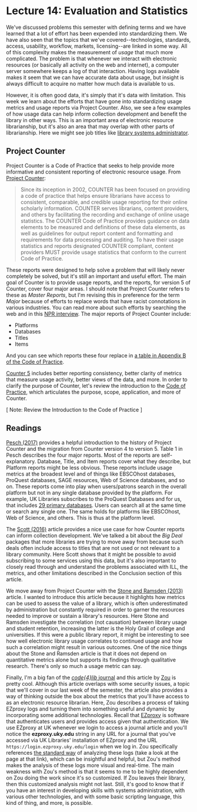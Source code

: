 # Lecture 14: Evaluation and Statistics

We've discussed problems this semester with defining terms and we have learned
that a lot of effort has been expended into standardizing them. We have also
seen that the topics that we've covered--technologies, standards, access,
usability, workflow, markets, licensing--are linked in some way. All of this
complexity makes the measurement of *usage* that much more complicated. The
problem is that whenever we interact with electronic resources (or basically
all activity on the web and internet), a computer server somewhere keeps a log
of that interaction. Having logs available makes it seem that we can have
accurate data about usage, but insight is always difficult to acquire no matter
how much data is available to us. 

However, it is often good data, it's simply that it's data with limitation.
This week we learn about the efforts that have gone into standardizing usage
metrics and usage reports via Project Counter. Also, we see a few examples of
how usage data can help inform collection development and benefit the library
in other ways. This is an important area of electronic resource librarianship,
but it's also an area that may overlap with other parts of librarianship. Here
we might see job titles like [library systems administrator][ls_admin]. 

## Project Counter

Project Counter is a Code of Practice that seeks to help provide more
informative and consistent reporting of electronic resource usage. From
[Project Counter][proj_counter]:

> Since its inception in 2002, COUNTER has been focused on providing a code of
> practice that helps ensure librarians have access to consistent, comparable,
> and credible usage reporting for their online scholarly information. COUNTER
> serves librarians, content providers, and others by facilitating the
> recording and exchange of online usage statistics. The COUNTER Code of
> Practice provides guidance on data elements to be measured and definitions of
> these data elements, as well as guidelines for output report content and
> formatting and requirements for data processing and auditing. To have their
> usage statistics and reports designated COUNTER compliant, content providers
> MUST provide usage statistics that conform to the current Code of Practice.

These reports were designed to help solve a problem that will likely never
completely be solved, but it's still an important and useful effort. The main
goal of Counter is to provide usage reports, and the reports, for version 5 of
Counter, cover four major areas. I should note that Project Counter refers to
these as *Master Reports*, but I'm revising this in preference for the term
*Major* because of efforts to replace words that have racist connotations in
various industries. You can read more about such efforts by searching the web
and in this [NPR interview][npr_interview]. The major reports of Project
Counter include:

  - Platforms
  - Databases
  - Titles
  - Items

And you can see which reports these four replace in [a table in Appendix B of
the Code of Practice][proj_counter_app_b].

[Counter 5][counter_v5] includes better reporting consistency, better clarity
of metrics that measure usage activity, better views of the data, and more. In
order to clarify the purpose of Counter, let's review the introduction to the
[Code of Practice][proj_counter], which articulates the purpose, scope,
application, and more of Counter.

[ Note: Review the Introduction to the Code of Practice ]

## Readings

[Pesch (2017)][pesch2017] provides a helpful introduction to the history of
Project Counter and the migration from Counter version 4 to version 5. Table
1 in Pesch describes the four major reports. Most of the reports are
self-explanatory. Database, Title, and Item reports cover what they describe,
but Platform reports might be less obvious. These reports include usage metrics
at the broadest level and of things like EBSCOhost databases, ProQuest
databases, SAGE resources, Web of Science databases, and so on. These reports
come into play when users/patrons search in the overall platform but not in any
single database provided by the platform. For example, UK Libraries subscribes
to the ProQuest Databases and for us, that includes [29 primary
databases][proq_db]. Users can search all at the same time or search any single
one. The same holds for platforms like EBSCOhost, Web of Science, and others.
This is thus at the platform level.

The [Scott (2016)][scott2016] article provides a nice use case for how Counter
reports can inform collection development. We've talked a bit about the *Big
Deal* packages that more libraries are trying to move away from because such
deals often include access to titles that are not used or not relevant to
a library community. Here Scott shows that it might be possible to avoid
subscribing to some services using this data, but it's also important to
closely read through and understand the problems associated with ILL, the
metrics, and other limitations described in the Conclusion section of this
article.

We move away from Project Counter with the [Stone and Ramsden
(2013)][stone2013] article. I wanted to introduce this article because it
highlights how metrics can be used to assess the value of a library, which is
often underestimated by administration but constantly required in order to
garner the resources needed to improve or sustain a library's resources. Here
Stone and Ramsden investigate the correlation (not causation) between library
usage and student retention, increasing the latter is the Holy Grail of college
and universities. If this were a public library report, it might be interesting
to see how well electronic library usage correlates to continued usage and how
such a correlation might result in various outcomes. One of the nice things
about the Stone and Ramsden article is that it does not depend on quantitative
metrics alone but supports its findings through qualitative research. There's
only so much a usage metric can say.

Finally, I'm a big fan of the [*code\{4\}lib* journal][code4lib] and this
article by [Zou][zou] is pretty cool. Although this article overlaps with some
security issues, a topic that we'll cover in our last week of the semester, the
article also provides a way of thinking outside the box about the metrics that
you'll have access to as an electronic resource librarian. Here, Zou describes
a process of taking EZproxy logs and turning them into something useful and
dynamic by incorporating some additional technologies. Recall that
[EZproxy][ezproxy] is software that authenticates users and provides access
given that authentication. We use EZproxy at UK whenever we login to access
a journal article and you'll notice the **ezproxy.uky.edu** string in any URL
for a journal that you've accessed via UK Libraries' installation of EZproxy
and the URL ``https://login.ezproxy.uky.edu/login`` when we log in. Zou
specifically references [the standard way][zou2] of analyzing these logs (take
a look at the page at that link), which can be insightful and helpful, but
Zou's method makes the analysis of these logs more visual and real-time. The
main weakness with Zou's method is that it seems to me to be highly dependent
on Zou doing the work since it's so customized. If Zou leaves their library,
then this customized analysis might not last. Still, it's good to know that if
you have an interest in developing skills with systems administration, with
various other technologies, and with some basic scripting language, this kind
of thing, and more, is possible.


[proj_counter]:https://www.projectcounter.org/code-of-practice-five-sections/introduction-to-counter-code-of-practice-release-5/
[counter_v5]:https://www.projectcounter.org/code-of-practice-five-sections/foreword/
[npr_interview]:https://www.npr.org/2020/07/09/889502179/is-it-enough-to-remove-words-with-racist-connotations-from-tech-language-hint-no
[proj_counter_app_b]:https://www.projectcounter.org/2448-2/
[pesch2017]:http://doi.org/10.1080/0361526X.2017.1391153
[proq_db]:https://libraries.uky.edu/record.php?lir_id=90
[scott2016]:https://doi.org/10.1080/0361526X.2016.1165783 
[stone2013]:https://doi.org/10.5860/crl12-406
[zou]:https://journal.code4lib.org/articles/10589
[zou2]:https://acrl.ala.org/techconnect/post/analyzing-ezproxy-logs/
[ls_admin]:https://www.google.com/search?&q=library+systems+administrator
[ezproxy]:https://www.oclc.org/en/ezproxy.html
[code4lib]:https://code4lib.org/
